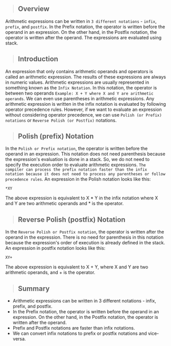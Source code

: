 > ## Overview
Arithmetic expressions can be written in `3 different notations` - `infix`, `prefix`, and `postfix`. In the Prefix notation, the operator is written before the operand in an expression. On the other hand, in the Postfix notation, the operator is written after the operand. The expressions are evaluated using stack.

> ## Introduction
An expression that only contains arithmetic operands and operators is called an arithmetic expression. The results of these expressions are always in numeric values. Arithmetic expressions are usually represented in something known as the `Infix Notation`. In this notation, the operator is between two operands `Example: X + Y where X and Y are arithmetic operands`. We can even use parentheses in arithmetic expressions.
Any arithmetic expression is written in the infix notation is evaluated by following operator precedence rules. However, if we want to evaluate an expression without considering operator precedence, we can use `Polish (or Prefix) notations` or `Reverse Polish (or Postfix)` notations.

> ## Polish (prefix) Notation
In the `Polish or Prefix notation`, the operator is written before the operand in an expression. This notation does not need parenthesis because the expression's evaluation is done in a stack. So, we do not need to specify the execution order to evaluate arithmetic expressions. `The compiler can process the prefix notation faster than the infix notation because it does not need to process any parentheses or follow precedence rules`. An expression in the Polish notation looks like this:
```
*XY
```
The above expression is equivalent to X * Y in the infix notation where X and Y are two arithmetic operands and * is the operator.

> ## Reverse Polish (postfix) Notation
In the `Reverse Polish or Postfix notation`, the operator is written after the operand in the expression. There is no need for parenthesis in this notation because the expression's order of execution is already defined in the stack. An expression in postfix notation looks like this:
```
XY+
```
The above expression is equivalent to X + Y, where X and Y are two arithmetic operands, and + is the operator.

> ## Summary
 - Arithmetic expressions can be written in 3 different notations - infix, prefix, and postfix.
 - In the Prefix notation, the operator is written before the operand in an expression. On the other hand, in the Postfix notation, the operator is written after the operand.
 - Prefix and Postfix notations are faster than infix notations.
 - We can convert infix notations to prefix or postfix notations and vice-versa.

